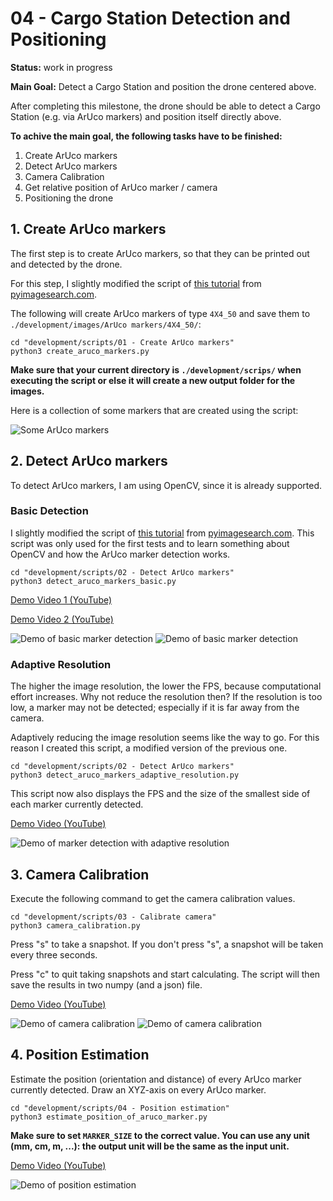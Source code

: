 # 04 - Cargo Station Detection and Positioning

**Status:** work in progress

**Main Goal:** Detect a Cargo Station and position the drone centered above.

After completing this milestone, the drone should be able to detect a Cargo
Station (e.g. via ArUco markers) and position itself directly above.

**To achive the main goal, the following tasks have to be finished:**

1. Create ArUco markers
2. Detect ArUco markers
3. Camera Calibration
4. Get relative position of ArUco marker / camera
5. Positioning the drone

## 1. Create ArUco markers

The first step is to create ArUco markers, so that they can be printed out and
detected by the drone.

For this step, I slightly modified the script of
[this tutorial](https://pyimagesearch.com/2020/12/14/generating-aruco-markers-with-opencv-and-python/)
from [pyimagesearch.com](https://pyimagesearch.com).

The following will create ArUco markers of type `4X4_50` and save them to
`./development/images/ArUco markers/4X4_50/`:

```
cd "development/scripts/01 - Create ArUco markers"
python3 create_aruco_markers.py
```

**Make sure that your current directory is `./development/scrips/` when**
**executing the script or else it will create a new output folder for the**
**images.**

Here is a collection of some markers that are created using the script:

<img src="development/images/ArUco%20markers/4X4_50/some_ArUco_4X4_50_markers.png" alt="Some ArUco markers" style="max-width:500px;"/>

## 2. Detect ArUco markers

To detect ArUco markers, I am using OpenCV, since it is already supported.

### Basic Detection

I slightly modified the script of
[this tutorial](https://pyimagesearch.com/2020/12/21/detecting-aruco-markers-with-opencv-and-python/)
from [pyimagesearch.com](https://pyimagesearch.com). This script was only used
for the first tests and to learn something about OpenCV and how the ArUco marker
detection works.

```
cd "development/scripts/02 - Detect ArUco markers"
python3 detect_aruco_markers_basic.py
```

[Demo Video 1 (YouTube)](https://youtu.be/lQT_woZhepU)

[Demo Video 2 (YouTube)](https://youtu.be/4tGwI4AYGWk)

<img src="development/images/Demos/detect_aruco_markers_basic - 01.png" alt="Demo of basic marker detection" style="max-width:500px;"/>
<img src="development/images/Demos/detect_aruco_markers_basic - 02.png" alt="Demo of basic marker detection" style="max-width:500px;"/>

### Adaptive Resolution

The higher the image resolution, the lower the FPS, because computational effort
increases. Why not reduce the resolution then? If the resolution is too low, a
marker may not be detected; especially if it is far away from the camera.

Adaptively reducing the image resolution seems like the way to go. For this
reason I created this script, a modified version of the previous one.

```
cd "development/scripts/02 - Detect ArUco markers"
python3 detect_aruco_markers_adaptive_resolution.py
```

This script now also displays the FPS and the size of the smallest side of each
marker currently detected.

[Demo Video (YouTube)](https://youtu.be/ZQ3w_Fdb7Uw)

<img src="development/images/Demos/detect_aruco_markers_adaptive_resolution.png" alt="Demo of marker detection with adaptive resolution" style="max-width:500px;"/>

## 3. Camera Calibration

Execute the following command to get the camera calibration values.

```
cd "development/scripts/03 - Calibrate camera"
python3 camera_calibration.py
```

Press "s" to take a snapshot. If you don't press "s", a snapshot will be taken
every three seconds.

Press "c" to quit taking snapshots and start calculating. The script will then
save the results in two numpy (and a json) file.

[Demo Video (YouTube)](https://youtu.be/hQyJWiw2zvQ)

<img src="development/images/Demos/camera_calibration - 01.png" alt="Demo of camera calibration" style="max-width:500px;"/>
<img src="development/images/Demos/camera_calibration - 02.png" alt="Demo of camera calibration" style="max-width:500px;"/>

## 4. Position Estimation

Estimate the position (orientation and distance) of every ArUco marker currently
detected. Draw an XYZ-axis on every ArUco marker.

```
cd "development/scripts/04 - Position estimation"
python3 estimate_position_of_aruco_marker.py
```

**Make sure to set `MARKER_SIZE` to the correct value. You can use any unit**
**(mm, cm, m, ...): the output unit will be the same as the input unit.**

[Demo Video (YouTube)](https://youtu.be/VoU2B3yUMpY)

<img src="development/images/Demos/estimate_position_of_aruco_marker.png" alt="Demo of position estimation" style="max-width:500px;"/>
